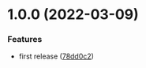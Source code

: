 # 1.0.0 (2022-03-09)


### Features

* first release ([78dd0c2](https://github.com/turnstileio/nuts/commit/78dd0c262596f313e95cba1016b99e9f0b390bcf))

